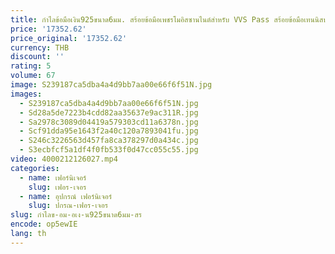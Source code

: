 ```yaml
---
title: กำไลข้อมือเงิน925ขนาด6มม. สร้อยข้อมือเพชรโมอิสซานไนต์สำหรับ VVS Pass สร้อยข้อมือเทนนิสประกายเพชรสำหรับทดสอบ
price: '17352.62'
price_original: '17352.62'
currency: THB
discount: ''
rating: 5
volume: 67
image: S239187ca5dba4a4d9bb7aa00e66f6f51N.jpg
images:
  - S239187ca5dba4a4d9bb7aa00e66f6f51N.jpg
  - Sd28a5de7223b4cdd82aa35637e9ac311R.jpg
  - Sa2978c3089d04419a579303cd11a6378n.jpg
  - Scf91dda95e1643f2a40c120a7893041fu.jpg
  - S246c3226563d457fa8ca378297d0a434c.jpg
  - S3ecbfcf5a1df4f0fb533f0d47cc055c55.jpg
video: 4000212126027.mp4
categories:
  - name: เฟอร์นิเจอร์
    slug: เฟอร-เจอร
  - name: อุปกรณ์ เฟอร์นิเจอร์
    slug: ปกรณ-เฟอร-เจอร
slug: กำไลข-อม-อเง-น925ขนาด6มม-สร
encode: op5ewIE
lang: th
---
```

  